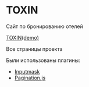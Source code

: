 # TOXIN
Сайт по бронированию отелей

[TOXIN(demo)](https://karbik-creator.github.io/TOXIN/sign-in.html)

Все страницы проекта

Были использованы плагины:
  - [Inputmask](https://www.npmjs.com/package/inputmask)
  - [Pagination.js](https://pagination.js.org/index.html)
